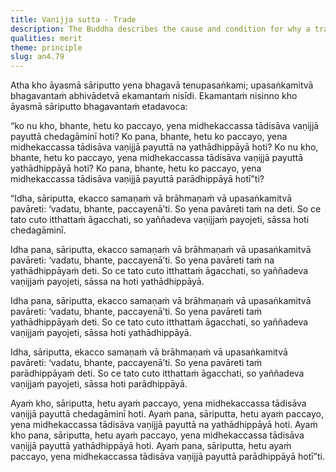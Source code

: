 ```yaml
---
title: Vaṇijja sutta - Trade
description: The Buddha describes the cause and condition for why a trade, once undertaken, leads to loss, fails to meet its intended aim, succeeds as intended, or surpasses even its intended aim.
qualities: merit
theme: principle
slug: an4.79
---
```


Atha kho āyasmā sāriputto yena bhagavā tenupasaṅkami; upasaṅkamitvā bhagavantaṁ abhivādetvā ekamantaṁ nisīdi. Ekamantaṁ nisinno kho āyasmā sāriputto bhagavantaṁ etadavoca:

“ko nu kho, bhante, hetu ko paccayo, yena midhekaccassa tādisāva vaṇijjā payuttā chedagāminī hoti? Ko pana, bhante, hetu ko paccayo, yena midhekaccassa tādisāva vaṇijjā payuttā na yathādhippāyā hoti? Ko nu kho, bhante, hetu ko paccayo, yena midhekaccassa tādisāva vaṇijjā payuttā yathādhippāyā hoti? Ko pana, bhante, hetu ko paccayo, yena midhekaccassa tādisāva vaṇijjā payuttā parādhippāyā hotī”ti?

“Idha, sāriputta, ekacco samaṇaṁ vā brāhmaṇaṁ vā upasaṅkamitvā pavāreti: ‘vadatu, bhante, paccayenā’ti. So yena pavāreti taṁ na deti. So ce tato cuto itthattaṁ āgacchati, so yaññadeva vaṇijjaṁ payojeti, sāssa hoti chedagāminī.

Idha pana, sāriputta, ekacco samaṇaṁ vā brāhmaṇaṁ vā upasaṅkamitvā pavāreti: ‘vadatu, bhante, paccayenā’ti. So yena pavāreti taṁ na yathādhippāyaṁ deti. So ce tato cuto itthattaṁ āgacchati, so yaññadeva vaṇijjaṁ payojeti, sāssa na hoti yathādhippāyā.

Idha pana, sāriputta, ekacco samaṇaṁ vā brāhmaṇaṁ vā upasaṅkamitvā pavāreti: ‘vadatu, bhante, paccayenā’ti. So yena pavāreti taṁ yathādhippāyaṁ deti. So ce tato cuto itthattaṁ āgacchati, so yaññadeva vaṇijjaṁ payojeti, sāssa hoti yathādhippāyā.

Idha, sāriputta, ekacco samaṇaṁ vā brāhmaṇaṁ vā upasaṅkamitvā pavāreti: ‘vadatu, bhante, paccayenā’ti. So yena pavāreti taṁ parādhippāyaṁ deti. So ce tato cuto itthattaṁ āgacchati, so yaññadeva vaṇijjaṁ payojeti, sāssa hoti parādhippāyā.

Ayaṁ kho, sāriputta, hetu ayaṁ paccayo, yena midhekaccassa tādisāva vaṇijjā payuttā chedagāminī hoti. Ayaṁ pana, sāriputta, hetu ayaṁ paccayo, yena midhekaccassa tādisāva vaṇijjā payuttā na yathādhippāyā hoti. Ayaṁ kho pana, sāriputta, hetu ayaṁ paccayo, yena midhekaccassa tādisāva vaṇijjā payuttā yathādhippāyā hoti. Ayaṁ pana, sāriputta, hetu ayaṁ paccayo, yena midhekaccassa tādisāva vaṇijjā payuttā parādhippāyā hotī”ti.
